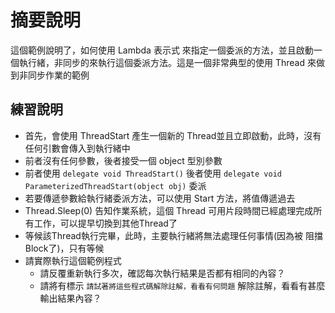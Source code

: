 # 摘要說明

這個範例說明了，如何使用 Lambda 表示式 來指定一個委派的方法，並且啟動一個執行緒，非同步的來執行這個委派方法。這是一個非常典型的使用 Thread 來做到非同步作業的範例
## 練習說明

* 首先，會使用 ThreadStart 產生一個新的 Thread並且立即啟動，此時，沒有任何引數會傳入到執行緒中
* 前者沒有任何參數，後者接受一個 object 型別參數
* 前者使用 `delegate void ThreadStart()` 後者使用 `delegate void ParameterizedThreadStart(object obj)` 委派
* 若要傳遞參數給執行緒委派方法，可以使用 Start 方法，將值傳遞過去
* Thread.Sleep(0) 告知作業系統，這個 Thread 可用片段時間已經處理完成所有工作，可以提早切換到其他Thread了
* 等候該Thread執行完畢，此時，主要執行緒將無法處理任何事情(因為被 阻擋 Block了)，只有等候
* 請實際執行這個範例程式
  * 請反覆重新執行多次，確認每次執行結果是否都有相同的內容？
  * 請將有標示 `請試著將這些程式碼解除註解，看看有何問題` 解除註解，看看有甚麼輸出結果內容？
  